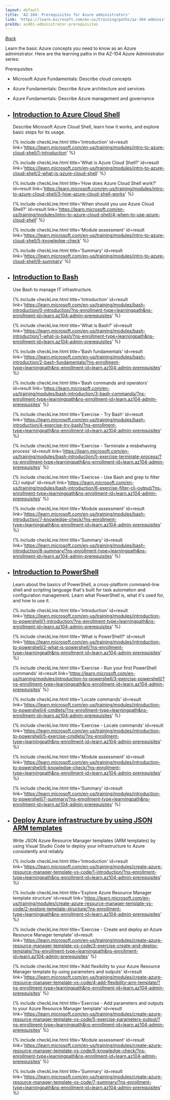 ```yaml
---
layout: default
title: 'AZ-104: Prerequisites for Azure administrators'
link: 'https://learn.microsoft.com/en-us/training/paths/az-104-administrator-prerequisites'
preIds: az401-administrator-prerequisites
---
```

[_Back_](.)

Learn the basic Azure concepts you need to know as an Azure administrator. Here are the learning paths in the AZ-104 Azure Administrator series:

Prerequisites

- Microsoft Azure Fundamentals: Describe cloud concepts
- Azure Fundamentals: Describe Azure architecture and services
- Azure Fundamentals: Describe Azure management and governance

- ## [Introduction to Azure Cloud Shell](https://learn.microsoft.com/en-us/training/modules/intro-to-azure-cloud-shell/)

    Describe Microsoft Azure Cloud Shell, learn how it works, and explore basic steps for its usage.

    <!-- {% assign counter = 1 %} {% assign result = page.preIds | append: "-" | append: counter %} -->
    {% include checkLine.html title='Introduction' id=result link='https://learn.microsoft.com/en-us/training/modules/intro-to-azure-cloud-shell/1-introduction' %}
    <!-- {% assign counter = counter | plus: 1 %}{% assign result = page.preIds | append: "-" | append: counter %} -->
    {% include checkLine.html title='What is Azure Cloud Shell?' id=result link='https://learn.microsoft.com/en-us/training/modules/intro-to-azure-cloud-shell/2-what-is-azure-cloud-shell' %}
    <!-- {% assign counter = counter | plus: 1 %}{% assign result = page.preIds | append: "-" | append: counter %} -->
    {% include checkLine.html title='How does Azure Cloud Shell work?' id=result link='https://learn.microsoft.com/en-us/training/modules/intro-to-azure-cloud-shell/3-how-azure-cloud-shell-works' %}
    <!-- {% assign counter = counter | plus: 1 %}{% assign result = page.preIds | append: "-" | append: counter %} -->
    {% include checkLine.html title='When should you use Azure Cloud Shell?' id=result link='https://learn.microsoft.com/en-us/training/modules/intro-to-azure-cloud-shell/4-when-to-use-azure-cloud-shell' %}
    <!-- {% assign counter = counter | plus: 1 %}{% assign result = page.preIds | append: "-" | append: counter %} -->
    {% include checkLine.html title='Module assessment' id=result link='https://learn.microsoft.com/en-us/training/modules/intro-to-azure-cloud-shell/5-knowledge-check' %}
    <!-- {% assign counter = counter | plus: 1 %}{% assign result = page.preIds | append: "-" | append: counter %} -->
    {% include checkLine.html title='Summary' id=result link='https://learn.microsoft.com/en-us/training/modules/intro-to-azure-cloud-shell/6-summary' %}

- ## [Introduction to Bash](https://learn.microsoft.com/en-us/training/modules/bash-introduction/)

    Use Bash to manage IT infrastructure.

    <!-- {% assign counter = counter | plus: 1 %}{% assign result = page.preIds | append: "-" | append: counter %} -->
    {% include checkLine.html title='Introduction' id=result link='https://learn.microsoft.com/en-us/training/modules/bash-introduction/0-introduction/?ns-enrollment-type=learningpath&ns-enrollment-id=learn.az104-admin-prerequisites' %}
    <!-- {% assign counter = counter | plus: 1 %}{% assign result = page.preIds | append: "-" | append: counter %} -->
    {% include checkLine.html title='What is Bash?' id=result link='https://learn.microsoft.com/en-us/training/modules/bash-introduction/1-what-is-bash/?ns-enrollment-type=learningpath&ns-enrollment-id=learn.az104-admin-prerequisites' %}
    <!-- {% assign counter = counter | plus: 1 %}{% assign result = page.preIds | append: "-" | append: counter %} -->
    {% include checkLine.html title='Bash fundamentals' id=result link='https://learn.microsoft.com/en-us/training/modules/bash-introduction/2-bash-fundamentals/?ns-enrollment-type=learningpath&ns-enrollment-id=learn.az104-admin-prerequisites' %}
    <!-- {% assign counter = counter | plus: 1 %}{% assign result = page.preIds | append: "-" | append: counter %} -->
    {% include checkLine.html title='Bash commands and operators' id=result link='https://learn.microsoft.com/en-us/training/modules/bash-introduction/3-bash-commands/?ns-enrollment-type=learningpath&ns-enrollment-id=learn.az104-admin-prerequisites' %}
    <!-- {% assign counter = counter | plus: 1 %}{% assign result = page.preIds | append: "-" | append: counter %} -->
    {% include checkLine.html title='Exercise - Try Bash' id=result link='https://learn.microsoft.com/en-us/training/modules/bash-introduction/4-exercise-try-bash/?ns-enrollment-type=learningpath&ns-enrollment-id=learn.az104-admin-prerequisites' %}
    <!-- {% assign counter = counter | plus: 1 %}{% assign result = page.preIds | append: "-" | append: counter %} -->
    {% include checkLine.html title='Exercise - Terminate a misbehaving process' id=result link='https://learn.microsoft.com/en-us/training/modules/bash-introduction/5-exercise-terminate-process/?ns-enrollment-type=learningpath&ns-enrollment-id=learn.az104-admin-prerequisites' %}
    <!-- {% assign counter = counter | plus: 1 %}{% assign result = page.preIds | append: "-" | append: counter %} -->
    {% include checkLine.html title='Exericse - Use Bash and grep to filter CLI output' id=result link='https://learn.microsoft.com/en-us/training/modules/bash-introduction/6-exercise-filter-cli-output/?ns-enrollment-type=learningpath&ns-enrollment-id=learn.az104-admin-prerequisites' %}
    <!-- {% assign counter = counter | plus: 1 %}{% assign result = page.preIds | append: "-" | append: counter %} -->
    {% include checkLine.html title='Module assessment' id=result link='https://learn.microsoft.com/en-us/training/modules/bash-introduction/7-knowledge-check/?ns-enrollment-type=learningpath&ns-enrollment-id=learn.az104-admin-prerequisites' %}
    <!-- {% assign counter = counter | plus: 1 %}{% assign result = page.preIds | append: "-" | append: counter %} -->
    {% include checkLine.html title='Summary' id=result link='https://learn.microsoft.com/en-us/training/modules/bash-introduction/8-summary/?ns-enrollment-type=learningpath&ns-enrollment-id=learn.az104-admin-prerequisites' %}

- ## [Introduction to PowerShell](https://learn.microsoft.com/en-us/training/modules/introduction-to-powershell/)

    Learn about the basics of PowerShell, a cross-platform command-line shell and scripting language that's built for task automation and configuration management. Learn what PowerShell is, what it's used for, and how to use it.

    <!-- {% assign counter = counter | plus: 1 %}{% assign result = page.preIds | append: "-" | append: counter %} -->
    {% include checkLine.html title='Introduction' id=result link='https://learn.microsoft.com/en-us/training/modules/introduction-to-powershell/1-introduction/?ns-enrollment-type=learningpath&ns-enrollment-id=learn.az104-admin-prerequisites' %}
    <!-- {% assign counter = counter | plus: 1 %}{% assign result = page.preIds | append: "-" | append: counter %} -->
    {% include checkLine.html title='What is PowerShell?' id=result link='https://learn.microsoft.com/en-us/training/modules/introduction-to-powershell/2-what-is-powershell/?ns-enrollment-type=learningpath&ns-enrollment-id=learn.az104-admin-prerequisites' %}
    <!-- {% assign counter = counter | plus: 1 %}{% assign result = page.preIds | append: "-" | append: counter %} -->
    {% include checkLine.html title='Exercise - Run your first PowerShell commands' id=result link='https://learn.microsoft.com/en-us/training/modules/introduction-to-powershell/3-exercise-powershell/?ns-enrollment-type=learningpath&ns-enrollment-id=learn.az104-admin-prerequisites' %}
    <!-- {% assign counter = counter | plus: 1 %}{% assign result = page.preIds | append: "-" | append: counter %} -->
    {% include checkLine.html title='Locate commands' id=result link='https://learn.microsoft.com/en-us/training/modules/introduction-to-powershell/4-cmdlets/?ns-enrollment-type=learningpath&ns-enrollment-id=learn.az104-admin-prerequisites' %}
    <!-- {% assign counter = counter | plus: 1 %}{% assign result = page.preIds | append: "-" | append: counter %} -->
    {% include checkLine.html title='Exercise - Locate commands' id=result link='https://learn.microsoft.com/en-us/training/modules/introduction-to-powershell/5-exercise-cmdlets/?ns-enrollment-type=learningpath&ns-enrollment-id=learn.az104-admin-prerequisites' %}
    <!-- {% assign counter = counter | plus: 1 %}{% assign result = page.preIds | append: "-" | append: counter %} -->
    {% include checkLine.html title='Module assessment' id=result link='https://learn.microsoft.com/en-us/training/modules/introduction-to-powershell/6-knowledge-check/?ns-enrollment-type=learningpath&ns-enrollment-id=learn.az104-admin-prerequisites' %}
    <!-- {% assign counter = counter | plus: 1 %}{% assign result = page.preIds | append: "-" | append: counter %} -->
    {% include checkLine.html title='Summary' id=result link='https://learn.microsoft.com/en-us/training/modules/introduction-to-powershell/7-summary/?ns-enrollment-type=learningpath&ns-enrollment-id=learn.az104-admin-prerequisites' %}

- ## [Deploy Azure infrastructure by using JSON ARM templates](https://learn.microsoft.com/en-us/training/modules/create-azure-resource-manager-template-vs-code/)

    Write JSON Azure Resource Manager templates (ARM templates) by using Visual Studio Code to deploy your infrastructure to Azure consistently and reliably.

    <!-- {% assign counter = counter | plus: 1 %}{% assign result = page.preIds | append: "-" | append: counter %} -->
    {% include checkLine.html title='Introduction' id=result link='https://learn.microsoft.com/en-us/training/modules/create-azure-resource-manager-template-vs-code/1-introduction/?ns-enrollment-type=learningpath&ns-enrollment-id=learn.az104-admin-prerequisites' %}
    <!-- {% assign counter = counter | plus: 1 %}{% assign result = page.preIds | append: "-" | append: counter %} -->
    {% include checkLine.html title='Explore Azure Resource Manager template structure' id=result link='https://learn.microsoft.com/en-us/training/modules/create-azure-resource-manager-template-vs-code/2-explore-template-structure/?ns-enrollment-type=learningpath&ns-enrollment-id=learn.az104-admin-prerequisites' %}
    <!-- {% assign counter = counter | plus: 1 %}{% assign result = page.preIds | append: "-" | append: counter %} -->
    {% include checkLine.html title='Exercise - Create and deploy an Azure Resource Manager template' id=result link='https://learn.microsoft.com/en-us/training/modules/create-azure-resource-manager-template-vs-code/3-exercise-create-and-deploy-template/?ns-enrollment-type=learningpath&ns-enrollment-id=learn.az104-admin-prerequisites' %}
    <!-- {% assign counter = counter | plus: 1 %}{% assign result = page.preIds | append: "-" | append: counter %} -->
    {% include checkLine.html title='Add flexibility to your Azure Resource Manager template by using parameters and outputs' id=result link='https://learn.microsoft.com/en-us/training/modules/create-azure-resource-manager-template-vs-code/4-add-flexibility-arm-template/?ns-enrollment-type=learningpath&ns-enrollment-id=learn.az104-admin-prerequisites' %}
    <!-- {% assign counter = counter | plus: 1 %}{% assign result = page.preIds | append: "-" | append: counter %} -->
    {% include checkLine.html title='Exercise - Add parameters and outputs to your Azure Resource Manager template' id=result link='https://learn.microsoft.com/en-us/training/modules/create-azure-resource-manager-template-vs-code/5-exercise-parameters-output/?ns-enrollment-type=learningpath&ns-enrollment-id=learn.az104-admin-prerequisites' %}
    <!-- {% assign counter = counter | plus: 1 %}{% assign result = page.preIds | append: "-" | append: counter %} -->
    {% include checkLine.html title='Module assessment' id=result link='https://learn.microsoft.com/en-us/training/modules/create-azure-resource-manager-template-vs-code/6-knowledge-check/?ns-enrollment-type=learningpath&ns-enrollment-id=learn.az104-admin-prerequisites' %}
    <!-- {% assign counter = counter | plus: 1 %}{% assign result = page.preIds | append: "-" | append: counter %} -->
    {% include checkLine.html title='Summary' id=result link='https://learn.microsoft.com/en-us/training/modules/create-azure-resource-manager-template-vs-code/7-summary/?ns-enrollment-type=learningpath&ns-enrollment-id=learn.az104-admin-prerequisites' %}
